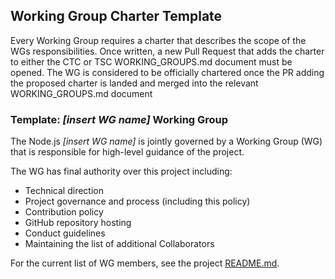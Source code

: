 ## Working Group Charter Template

Every Working Group requires a charter that describes the scope of
the WGs responsibilities. Once written, a new Pull Request that adds
the charter to either the CTC or TSC WORKING_GROUPS.md document must
be opened. The WG is considered to be officially chartered once the
PR adding the proposed charter is landed and merged into the relevant
WORKING_GROUPS.md document

### Template: *[insert WG name]* Working Group

The Node.js *[insert WG name]* is jointly governed by a Working Group (WG)
that is responsible for high-level guidance of the project.

The WG has final authority over this project including:

* Technical direction
* Project governance and process (including this policy)
* Contribution policy
* GitHub repository hosting
* Conduct guidelines
* Maintaining the list of additional Collaborators

For the current list of WG members, see the project
[README.md](./README.md#current-project-team-members).
